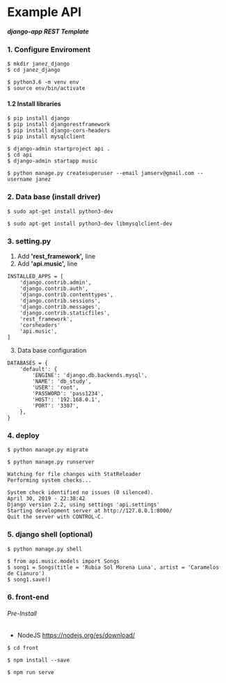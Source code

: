 # Example API
**_django-app REST Template_**

### 1. Configure Enviroment

```
$ mkdir janez_django
$ cd janez_django
```

```
$ python3.6 -m venv env
$ source env/bin/activate
```

#### 1.2 Install libraries
```
$ pip install django
$ pip install djangorestframework
$ pip install django-cors-headers
$ pip install mysqlclient
```

```
$ django-admin startproject api .
$ cd api
$ django-admin startapp music
```

```
$ python manage.py createsuperuser --email jamserv@gmail.com --username janez
```

### 2. Data base (install driver)

```
$ sudo apt-get install python3-dev
```

```
$ sudo apt-get install python3-dev libmysqlclient-dev
```

### 3. setting.py

1. Add **'rest_framework',** line
2. Add **'api.music',** line
```
INSTALLED_APPS = [
    'django.contrib.admin',
    'django.contrib.auth',
    'django.contrib.contenttypes',
    'django.contrib.sessions',
    'django.contrib.messages',
    'django.contrib.staticfiles',
    'rest_framework',
    'corsheaders'
    'api.music',
]
```
3. Data base configuration
```
DATABASES = {
    'default': {
        'ENGINE': 'django.db.backends.mysql',
        'NAME': 'db_study',
        'USER': 'root',
        'PASSWORD': 'pass1234',
        'HOST': '192.168.0.1',
        'PORT': '3307',
    },
}
```

### 4. deploy

```
$ python manage.py migrate
```

```
$ python manage.py runserver

Watching for file changes with StatReloader
Performing system checks...

System check identified no issues (0 silenced).
April 30, 2019 - 22:38:42
Django version 2.2, using settings 'api.settings'
Starting development server at http://127.0.0.1:8000/
Quit the server with CONTROL-C.

```

### 5. django shell (optional)
```
$ python manage.py shell
```

```
$ from api.music.models import Songs
$ song1 = Songs(title = 'Rubia Sol Morena Luna', artist = 'Caramelos de Cianuro')
$ song1.save()
```


### 6. front-end
###### Pre-Install
* NodeJS https://nodejs.org/es/download/
```
$ cd front
```
```
$ npm install --save
```

```
$ npm run serve
```
